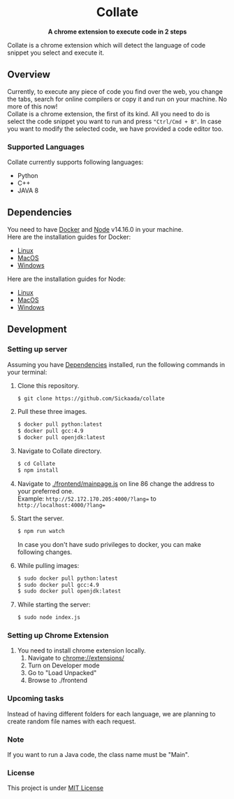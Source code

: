 <h1 align="center">Collate</h1>
<p align="center"><b>A chrome extension to execute code in 2 steps</b></p>

Collate is a chrome extension which will detect the language of code snippet you select and execute it.

## Overview

Currently, to execute any piece of code you find over the web, you change the tabs, search for online compilers or copy it and run on your machine.
No more of this now! </br>
Collate is a chrome extension, the first of its kind. All you need to do is select the code snippet you want to run and press `"Ctrl/Cmd + B"`.
In case you want to modify the selected code, we have provided a code editor too.

### Supported Languages

Collate currently supports following languages:

- Python
- C++
- JAVA 8

## Dependencies

You need to have [Docker](https://www.docker.com/) and [Node](https://nodejs.org/en/) v14.16.0 in your machine.</br>
Here are the installation guides for Docker:

- [Linux](https://runnable.com/docker/install-docker-on-linux)
- [MacOS](https://docs.docker.com/docker-for-mac/install/)
- [Windows](https://docs.docker.com/docker-for-windows/install/)</br>

Here are the installation guides for Node:

- [Linux](https://nodejs.org/en/download/)
- [MacOS](https://nodejs.org/en/download/)
- [Windows](https://nodejs.org/en/download/)

## Development

### Setting up server

Assuming you have [Dependencies](#Dependencies) installed, run the following commands in your terminal:

1. Clone this repository.

   ```bash
   $ git clone https://github.com/Sickaada/collate
   ```

2. Pull these three images.
   ```bash
   $ docker pull python:latest
   $ docker pull gcc:4.9
   $ docker pull openjdk:latest
   ```
3. Navigate to Collate directory.
   ```bash
   $ cd Collate
   $ npm install
   ```
4. Navigate to [./frontend/mainpage.js](https://github.com/silentC1C4D4/Collate/blob/master/frontend/mainpage.js) on line 86 change the address to your preferred one.</br>
   Example:
   `http://52.172.170.205:4000/?lang=` to `http://localhost:4000/?lang=`
5. Start the server.

   ```bash
   $ npm run watch
   ```

   In case you don't have sudo privileges to docker, you can make following changes.

6. While pulling images:
   ```bash
   $ sudo docker pull python:latest
   $ sudo docker pull gcc:4.9
   $ sudo docker pull openjdk:latest
   ```
7. While starting the server:
   ```bash
   $ sudo node index.js
   ```

### Setting up Chrome Extension

1. You need to install chrome extension locally.
   1. Navigate to [chrome://extensions/](chrome://extensions)
   2. Turn on Developer mode
   3. Go to "Load Unpacked"
   4. Browse to ./frontend

### Upcoming tasks

Instead of having different folders for each language, we are planning to create random file names with each request.

### Note

If you want to run a Java code, the class name must be "Main".

### License

This project is under [MIT License](./LICENSE)
